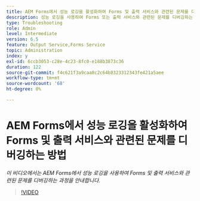```yaml
---
title: AEM Forms에서 성능 로깅을 활성화하여 Forms 및 출력 서비스와 관련된 문제를 디버깅하는 방법
description: 성능 로깅을 사용하여 Forms 또는 출력 서비스와 관련된 문제를 디버깅하는 단계
type: Troubleshooting
role: Admin
level: Intermediate
version: 6.5
feature: Output Service,Forms Service
topic: Administration
index: y
exl-id: 6ccb3053-c28e-4c23-8fc0-e188b3873c36
duration: 122
source-git-commit: f4c621f3a9caa8c2c64b8323312343fe421a5aee
workflow-type: tm+mt
source-wordcount: '68'
ht-degree: 0%

---
```


# AEM Forms에서 성능 로깅을 활성화하여 Forms 및 출력 서비스와 관련된 문제를 디버깅하는 방법

*이 비디오에서는 AEM Forms에서 성능 로깅을 사용하여 Forms 및 출력 서비스와 관련된 문제를 디버깅하는 과정을 안내합니다.*

>[!VIDEO](https://video.tv.adobe.com/v/335499?quality=12&learn=on)
